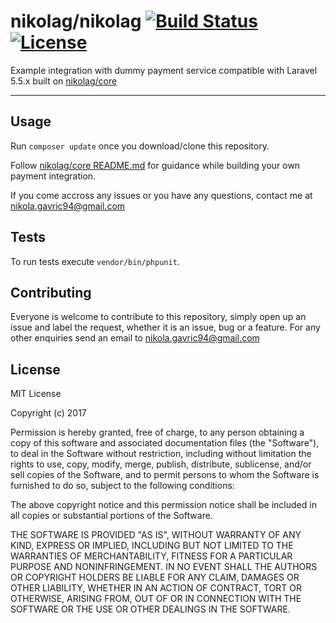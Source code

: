 nikolag/nikolag 
[![Build Status](https://travis-ci.org/NikolaGavric94/nikolag-core-impl.svg?branch=master)](https://travis-ci.org/NikolaGavric94/nikolag-core-impl) 
[![License](https://poser.pugx.org/nikolag/nikolag/license)](https://packagist.org/packages/nikolag/nikolag) 
=========
Example integration with dummy payment service compatible with Laravel 5.5.x built on [nikolag/core](https://github.com/NikolaGavric94/nikolag-core/)

---

## Usage
Run `composer update` once you download/clone this repository.

Follow [nikolag/core README.md](https://github.com/NikolaGavric94/nikolag-core/) for guidance while building your own payment integration. 

If you come accross any issues or you have any questions, contact me at nikola.gavric94@gmail.com

## Tests
To run tests execute `vendor/bin/phpunit`.

## Contributing
Everyone is welcome to contribute to this repository, simply open up an issue
and label the request, whether it is an issue, bug or a feature. For any other
enquiries send an email to nikola.gavric94@gmail.com

## License
MIT License

Copyright (c) 2017

Permission is hereby granted, free of charge, to any person obtaining a copy
of this software and associated documentation files (the "Software"), to deal
in the Software without restriction, including without limitation the rights
to use, copy, modify, merge, publish, distribute, sublicense, and/or sell
copies of the Software, and to permit persons to whom the Software is
furnished to do so, subject to the following conditions:

The above copyright notice and this permission notice shall be included in
all copies or substantial portions of the Software.

THE SOFTWARE IS PROVIDED "AS IS", WITHOUT WARRANTY OF ANY KIND, EXPRESS OR
IMPLIED, INCLUDING BUT NOT LIMITED TO THE WARRANTIES OF MERCHANTABILITY,
FITNESS FOR A PARTICULAR PURPOSE AND NONINFRINGEMENT. IN NO EVENT SHALL THE
AUTHORS OR COPYRIGHT HOLDERS BE LIABLE FOR ANY CLAIM, DAMAGES OR OTHER
LIABILITY, WHETHER IN AN ACTION OF CONTRACT, TORT OR OTHERWISE, ARISING FROM,
OUT OF OR IN CONNECTION WITH THE SOFTWARE OR THE USE OR OTHER DEALINGS IN
THE SOFTWARE.
